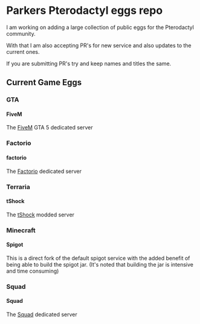 # Parkers Pterodactyl eggs repo

I am working on adding a large collection of public eggs for the Pterodactyl community.

With that I am also accepting PR's for new service and also updates to the current ones.

If you are submitting PR's try and keep names and titles the same.


## Current Game Eggs
### GTA
#### FiveM
The [FiveM](https://fivem.net/) GTA 5 dedicated server

### Factorio
#### factorio
The [Factorio](https://factorio.com/) dedicated server

### Terraria
#### tShock
The [tShock](https://tshock.co) modded server

### Minecraft
#### Spigot
This is a direct fork of the default spigot service with the added benefit of being able to build the spigot jar.
(It's noted that building the jar is intensive and time consuming)

### Squad
#### Squad
The [Squad](https://joinsquad.com/) dedicated server

